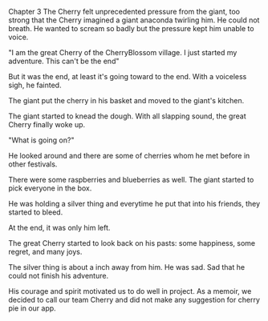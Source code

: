 Chapter 3
The Cherry felt unprecedented pressure from the giant, too strong that the Cherry imagined a giant anaconda twirling him. 
He could not breath. He wanted to scream so badly but the pressure kept him unable to voice. 

"I am the great Cherry of the CherryBlossom village. I just started my adventure. This can't be the end"

But it was the end, at least it's going toward to the end. With a voiceless sigh, he fainted.

The giant put the cherry in his basket and moved to the giant's kitchen.

The giant started to knead the dough. With all slapping sound, the great Cherry finally woke up.

"What is going on?"

He looked around and there are some of cherries whom he met before in other festivals.

There were some raspberries and blueberries as well. The giant started to pick everyone in the box.

He was holding a silver thing and everytime he put that into his friends, they started to bleed.

At the end, it was only him left.

The great Cherry started to look back on his pasts: some happiness, some regret, and many joys.

The silver thing is about a inch away from him. He was sad. Sad that he could not finish his adventure.

His courage and spirit motivated us to do well in project. As a memoir, we decided to call our team Cherry and did not make any suggestion for cherry pie in our app.     